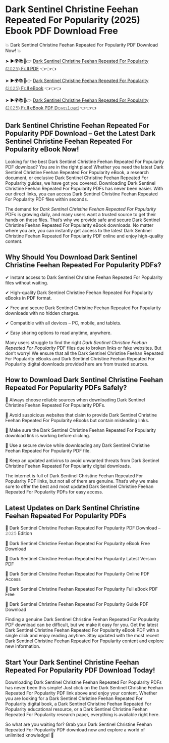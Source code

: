# Dark Sentinel Christine Feehan Repeated For Popularity (2025) Ebook PDF Download Free

💥 Dark Sentinel Christine Feehan Repeated For Popularity PDF Download Now! 💥

➤ ►🌍📚📱👉 [Dark Sentinel Christine Feehan Repeated For Popularity (𝟸𝟶𝟸𝟻) F𝚞ll PDF](https://getpdf.xyz/dark-sentinel-christine-feehan-repeated-for-popularity) 👈👈👈


➤ ►🌍📚📱👉 [Dark Sentinel Christine Feehan Repeated For Popularity (𝟸𝟶𝟸𝟻) F𝚞ll eBook](https://getpdf.xyz/dark-sentinel-christine-feehan-repeated-for-popularity) 👈👈👈


➤ ►🌍📚📱👉 [Dark Sentinel Christine Feehan Repeated For Popularity (𝟸𝟶𝟸𝟻) F𝚞ll eBook PDF D𝚘𝚠𝚗𝚕𝚘a𝚍](https://getpdf.xyz/dark-sentinel-christine-feehan-repeated-for-popularity) 👈👈👈


## Dark Sentinel Christine Feehan Repeated For Popularity PDF Download – Get the Latest Dark Sentinel Christine Feehan Repeated For Popularity eBook Now!

Looking for the best Dark Sentinel Christine Feehan Repeated For Popularity PDF download? You are in the right place! Whether you need the latest Dark Sentinel Christine Feehan Repeated For Popularity eBook, a research document, or exclusive Dark Sentinel Christine Feehan Repeated For Popularity guides, we have got you covered. Downloading Dark Sentinel Christine Feehan Repeated For Popularity PDFs has never been easier. With our direct links, you can access Dark Sentinel Christine Feehan Repeated For Popularity PDF files within seconds.

The demand for *Dark Sentinel Christine Feehan Repeated For Popularity* PDFs is growing daily, and many users want a trusted source to get their hands on these files. That’s why we provide safe and secure Dark Sentinel Christine Feehan Repeated For Popularity eBook downloads. No matter where you are, you can instantly get access to the latest Dark Sentinel Christine Feehan Repeated For Popularity PDF online and enjoy high-quality content.

## Why Should You Download Dark Sentinel Christine Feehan Repeated For Popularity PDFs?

✔ Instant access to Dark Sentinel Christine Feehan Repeated For Popularity files without waiting.

✔ High-quality Dark Sentinel Christine Feehan Repeated For Popularity eBooks in PDF format.

✔ Free and secure Dark Sentinel Christine Feehan Repeated For Popularity downloads with no hidden charges.

✔ Compatible with all devices – PC, mobile, and tablets.

✔ Easy sharing options to read anytime, anywhere.

Many users struggle to find the right *Dark Sentinel Christine Feehan Repeated For Popularity* PDF files due to broken links or fake websites. But don’t worry! We ensure that all the Dark Sentinel Christine Feehan Repeated For Popularity eBooks and Dark Sentinel Christine Feehan Repeated For Popularity digital downloads provided here are from trusted sources.

## How to Download Dark Sentinel Christine Feehan Repeated For Popularity PDFs Safely?

📌 Always choose reliable sources when downloading Dark Sentinel Christine Feehan Repeated For Popularity PDFs.

📌 Avoid suspicious websites that claim to provide Dark Sentinel Christine Feehan Repeated For Popularity eBooks but contain misleading links.

📌 Make sure the Dark Sentinel Christine Feehan Repeated For Popularity download link is working before clicking.

📌 Use a secure device while downloading any Dark Sentinel Christine Feehan Repeated For Popularity PDF file.

📌 Keep an updated antivirus to avoid unwanted threats from Dark Sentinel Christine Feehan Repeated For Popularity digital downloads.

The internet is full of Dark Sentinel Christine Feehan Repeated For Popularity PDF links, but not all of them are genuine. That’s why we make sure to offer the best and most updated Dark Sentinel Christine Feehan Repeated For Popularity PDFs for easy access.

## Latest Updates on Dark Sentinel Christine Feehan Repeated For Popularity PDFs

🔹 Dark Sentinel Christine Feehan Repeated For Popularity PDF Download – 𝟸𝟶𝟸𝟻 Edition

🔹 Dark Sentinel Christine Feehan Repeated For Popularity eBook Free Download

🔹 Dark Sentinel Christine Feehan Repeated For Popularity Latest Version PDF

🔹 Dark Sentinel Christine Feehan Repeated For Popularity Online PDF Access

🔹 Dark Sentinel Christine Feehan Repeated For Popularity Full eBook PDF Free

🔹 Dark Sentinel Christine Feehan Repeated For Popularity Guide PDF Download

Finding a genuine Dark Sentinel Christine Feehan Repeated For Popularity PDF download can be difficult, but we make it easy for you. Get the latest Dark Sentinel Christine Feehan Repeated For Popularity eBook PDF with a single click and enjoy reading anytime. Stay updated with the most recent Dark Sentinel Christine Feehan Repeated For Popularity content and explore new information.

## Start Your Dark Sentinel Christine Feehan Repeated For Popularity PDF Download Today!

Downloading Dark Sentinel Christine Feehan Repeated For Popularity PDFs has never been this simple! Just click on the Dark Sentinel Christine Feehan Repeated For Popularity PDF link above and enjoy your content. Whether you are looking for a Dark Sentinel Christine Feehan Repeated For Popularity digital book, a Dark Sentinel Christine Feehan Repeated For Popularity educational resource, or a Dark Sentinel Christine Feehan Repeated For Popularity research paper, everything is available right here.

So what are you waiting for? Grab your Dark Sentinel Christine Feehan Repeated For Popularity PDF download now and explore a world of unlimited knowledge! 🚀